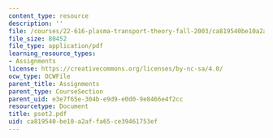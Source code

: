```yaml
---
content_type: resource
description: ''
file: /courses/22-616-plasma-transport-theory-fall-2003/ca819540be10a2affa65ce39461753ef_pset2.pdf
file_size: 80452
file_type: application/pdf
learning_resource_types:
- Assignments
license: https://creativecommons.org/licenses/by-nc-sa/4.0/
ocw_type: OCWFile
parent_title: Assignments
parent_type: CourseSection
parent_uid: e3e7f65e-304b-e9d9-e0d0-9e8466e4f2cc
resourcetype: Document
title: pset2.pdf
uid: ca819540-be10-a2af-fa65-ce39461753ef
---
```

